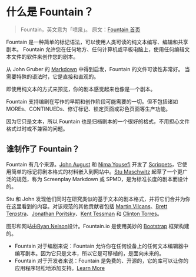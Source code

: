 # 什么是 Fountain？

> Fountain，英文意为「喷泉」。
> 原文：[Fountain 首页](https://fountain.io/)

Fountain 是一种简单的标记语法，可以使用人类可读的纯文本编写、编辑和共享剧本。
Fountain 允许您在任何地方、任何计算机或平板电脑上，使用任何编辑文本文件的软件来创作您的剧本。

从 John Gruber 的 [Markdown](http://daringfireball.net/projects/markdown/) 中得到启发，Fountain 的文件可读性非常好。
当需要特殊的语法时，它是直接和直观的。

即使用纯文本的方式来预览，你的剧本感觉起来也像是一个剧本。

Fountain 支持编剧在写作的早期和创作阶段可能需要的一切。但不包括诸如 MOREs、CONTINUEDs、修订标记、锁定页面或彩色页面等生产功能。

因为它只是文本，所以 Fountain 也是归档剧本的一个很好的格式，不用担心文件格式过时或不兼容的问题。

## 谁制作了 Fountain？

Fountain 有几个来源。[John August](http://johnaugust.com/about) 和 [Nima Yousefi](http://nimayousefi.com/about/) 开发了 [Scrippets](http://fountain.io/scrippets)，它使用简单的标记将剧本格式的材料嵌入到网站中。[Stu Maschwitz](http://prolost.com/about/) 起草了一个更广泛的规范，称为 Screenplay Markdown 或 SPMD，是为标准长度的剧本而设计的。

Stu 和 John 发现他们同时在研究类似的基于文本的剧本格式，并将它们合并为你在这里看到的内容。对该规范的其他贡献者包括 [Martin Vilcans](http://www.librador.com/about/)、[Brett Terpstra](http://brettterpstra.com/about/)、[Jonathan Poritsky](http://www.candlerblog.com/)、[Kent Tessman](http://www.kenttessman.com/) 和 [Clinton Torres](http://www.clinttorres.com/)。

图形和网站由[Ryan Nelson](http://twitter.com/ryannelson)设计。Fountain.io 是使用美妙的 [Bootstrap](http://twitter.github.com/bootstrap) 框架构建的。

- Fountain 对于编剧来说：Fountain 允许你在任何设备上的任何文本编辑器中编写剧本。因为它只是文本，所以它是可移植的，是面向未来的。
- Fountain 对于开发者来说：Fountain 是免费的、开源的，它的库可以让你的应用程序轻松地添加支持。[Learn More](https://fountain.io/developers)
